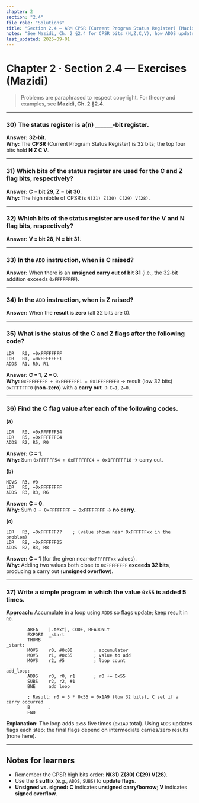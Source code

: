 ```yaml
---
chapter: 2
section: "2.4"
file_role: "Solutions"
title: "Section 2.4 — ARM CPSR (Current Program Status Register) (Mazidi)"
notes: "See Mazidi, Ch. 2 §2.4 for CPSR bits (N,Z,C,V), how ADDS updates flags, and examples."
last_updated: 2025-09-01
---
```


# Chapter 2 · Section 2.4 — Exercises (Mazidi)

> Problems are paraphrased to respect copyright. For theory and examples, see **Mazidi, Ch. 2 §2.4**.

---

### 30) The status register is a(n) ______-bit register.  
**Answer:** **32-bit.**  
**Why:** The **CPSR** (Current Program Status Register) is 32 bits; the top four bits hold **N Z C V**.

---

### 31) Which bits of the status register are used for the **C** and **Z** flag bits, respectively?  
**Answer:** **C = bit 29**, **Z = bit 30**.  
**Why:** The high nibble of CPSR is `N(31) Z(30) C(29) V(28)`.

---

### 32) Which bits of the status register are used for the **V** and **N** flag bits, respectively?  
**Answer:** **V = bit 28**, **N = bit 31**.

---

### 33) In the `ADD` instruction, when is **C** raised?  
**Answer:** When there is an **unsigned carry out of bit 31** (i.e., the 32‑bit addition exceeds `0xFFFFFFFF`).

---

### 34) In the `ADD` instruction, when is **Z** raised?  
**Answer:** When the **result is zero** (all 32 bits are 0).

---

### 35) What is the status of the **C** and **Z** flags after the following code?  
```
LDR   R0, =0xFFFFFFFF
LDR   R1, =0xFFFFFFF1
ADDS  R1, R0, R1
```
**Answer:** **C = 1**, **Z = 0**.  
**Why:** `0xFFFFFFFF + 0xFFFFFFF1 = 0x1FFFFFFF0` → result (low 32 bits) `0xFFFFFFF0` (**non‑zero**) with a **carry out** → `C=1`, `Z=0`.

---

### 36) Find the **C** flag value after each of the following codes.

**(a)**
```
LDR   R0, =0xFFFFFF54
LDR   R5, =0xFFFFFFC4
ADDS  R2, R5, R0
```
**Answer:** **C = 1**.  
**Why:** Sum `0xFFFFFF54 + 0xFFFFFFC4 = 0x1FFFFFF18` → carry out.

**(b)**
```
MOVS  R3, #0
LDR   R6, =0xFFFFFFFF
ADDS  R3, R3, R6
```
**Answer:** **C = 0**.  
**Why:** Sum `0 + 0xFFFFFFFF = 0xFFFFFFFF` → **no carry**.

**(c)**
```
LDR   R3, =0xFFFFFF??    ; (value shown near 0xFFFFFFxx in the problem)
LDR   R8, =0xFFFFFF05
ADDS  R2, R3, R8
```
**Answer:** **C = 1** (for the given near‑`0xFFFFFFxx` values).  
**Why:** Adding two values both close to `0xFFFFFFFF` **exceeds 32 bits**, producing a carry out (**unsigned overflow**).

---

### 37) Write a simple program in which the value `0x55` is added **5** times.
**Approach:** Accumulate in a loop using `ADDS` so flags update; keep result in `R0`.

```armasm
        AREA    |.text|, CODE, READONLY
        EXPORT  _start
        THUMB
_start:
        MOVS    r0, #0x00        ; accumulator
        MOVS    r1, #0x55        ; value to add
        MOVS    r2, #5           ; loop count

add_loop:
        ADDS    r0, r0, r1       ; r0 += 0x55
        SUBS    r2, r2, #1
        BNE     add_loop

        ; Result: r0 = 5 * 0x55 = 0x1A9 (low 32 bits), C set if a carry occurred
        B       .
        END
```

**Explanation:** The loop adds `0x55` five times (`0x1A9` total). Using `ADDS` updates flags each step; the final flags depend on intermediate carries/zero results (none here).

---

## Notes for learners
- Remember the CPSR high bits order: **N(31) Z(30) C(29) V(28)**.  
- Use the **`S` suffix** (e.g., `ADDS`, `SUBS`) to **update flags**.  
- **Unsigned vs. signed:** **C** indicates **unsigned carry/borrow**; **V** indicates **signed overflow**.
